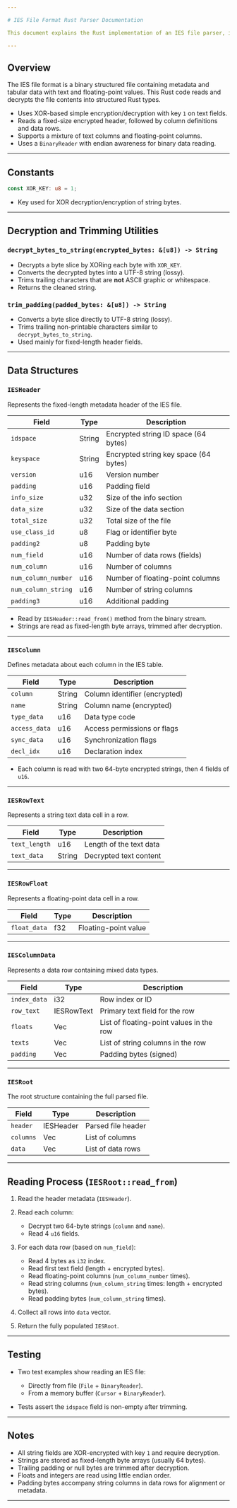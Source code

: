```yaml
---

# IES File Format Rust Parser Documentation

This document explains the Rust implementation of an IES file parser, including data structures, decryption logic, and parsing flow.

---
```


## Overview

The IES file format is a binary structured file containing metadata and tabular data with text and floating-point values. This Rust code reads and decrypts the file contents into structured Rust types.

* Uses XOR-based simple encryption/decryption with key `1` on text fields.
* Reads a fixed-size encrypted header, followed by column definitions and data rows.
* Supports a mixture of text columns and floating-point columns.
* Uses a `BinaryReader` with endian awareness for binary data reading.

---

## Constants

```rust
const XOR_KEY: u8 = 1;
```

* Key used for XOR decryption/encryption of string bytes.

---

## Decryption and Trimming Utilities

### `decrypt_bytes_to_string(encrypted_bytes: &[u8]) -> String`

* Decrypts a byte slice by XORing each byte with `XOR_KEY`.
* Converts the decrypted bytes into a UTF-8 string (lossy).
* Trims trailing characters that are **not** ASCII graphic or whitespace.
* Returns the cleaned string.

### `trim_padding(padded_bytes: &[u8]) -> String`

* Converts a byte slice directly to UTF-8 string (lossy).
* Trims trailing non-printable characters similar to `decrypt_bytes_to_string`.
* Used mainly for fixed-length header fields.

---

## Data Structures

### `IESHeader`

Represents the fixed-length metadata header of the IES file.

| Field               | Type   | Description                           |
| ------------------- | ------ | ------------------------------------- |
| `idspace`           | String | Encrypted string ID space (64 bytes)  |
| `keyspace`          | String | Encrypted string key space (64 bytes) |
| `version`           | u16    | Version number                        |
| `padding`           | u16    | Padding field                         |
| `info_size`         | u32    | Size of the info section              |
| `data_size`         | u32    | Size of the data section              |
| `total_size`        | u32    | Total size of the file                |
| `use_class_id`      | u8     | Flag or identifier byte               |
| `padding2`          | u8     | Padding byte                          |
| `num_field`         | u16    | Number of data rows (fields)          |
| `num_column`        | u16    | Number of columns                     |
| `num_column_number` | u16    | Number of floating-point columns      |
| `num_column_string` | u16    | Number of string columns              |
| `padding3`          | u16    | Additional padding                    |

* Read by `IESHeader::read_from()` method from the binary stream.
* Strings are read as fixed-length byte arrays, trimmed after decryption.

---

### `IESColumn`

Defines metadata about each column in the IES table.

| Field         | Type   | Description                   |
| ------------- | ------ | ----------------------------- |
| `column`      | String | Column identifier (encrypted) |
| `name`        | String | Column name (encrypted)       |
| `type_data`   | u16    | Data type code                |
| `access_data` | u16    | Access permissions or flags   |
| `sync_data`   | u16    | Synchronization flags         |
| `decl_idx`    | u16    | Declaration index             |

* Each column is read with two 64-byte encrypted strings, then 4 fields of `u16`.

---

### `IESRowText`

Represents a string text data cell in a row.

| Field         | Type   | Description             |
| ------------- | ------ | ----------------------- |
| `text_length` | u16    | Length of the text data |
| `text_data`   | String | Decrypted text content  |

---

### `IESRowFloat`

Represents a floating-point data cell in a row.

| Field        | Type | Description          |
| ------------ | ---- | -------------------- |
| `float_data` | f32  | Floating-point value |

---

### `IESColumnData`

Represents a data row containing mixed data types.

| Field        | Type             | Description                              |
| ------------ | ---------------- | ---------------------------------------- |
| `index_data` | i32              | Row index or ID                          |
| `row_text`   | IESRowText       | Primary text field for the row           |
| `floats`     | Vec<IESRowFloat> | List of floating-point values in the row |
| `texts`      | Vec<IESRowText>  | List of string columns in the row        |
| `padding`    | Vec<i8>          | Padding bytes (signed)                   |

---

### `IESRoot`

The root structure containing the full parsed file.

| Field     | Type               | Description        |
| --------- | ------------------ | ------------------ |
| `header`  | IESHeader          | Parsed file header |
| `columns` | Vec<IESColumn>     | List of columns    |
| `data`    | Vec<IESColumnData> | List of data rows  |

---

## Reading Process (`IESRoot::read_from`)

1. Read the header metadata (`IESHeader`).
2. Read each column:

   * Decrypt two 64-byte strings (`column` and `name`).
   * Read 4 `u16` fields.
3. For each data row (based on `num_field`):

   * Read 4 bytes as `i32` index.
   * Read first text field (length + encrypted bytes).
   * Read floating-point columns (`num_column_number` times).
   * Read string columns (`num_column_string` times: length + encrypted bytes).
   * Read padding bytes (`num_column_string` times).
4. Collect all rows into `data` vector.
5. Return the fully populated `IESRoot`.

---

## Testing

* Two test examples show reading an IES file:

  * Directly from file (`File` + `BinaryReader`).
  * From a memory buffer (`Cursor` + `BinaryReader`).
* Tests assert the `idspace` field is non-empty after trimming.

---

## Notes

* All string fields are XOR-encrypted with key `1` and require decryption.
* Strings are stored as fixed-length byte arrays (usually 64 bytes).
* Trailing padding or null bytes are trimmed after decryption.
* Floats and integers are read using little endian order.
* Padding bytes accompany string columns in data rows for alignment or metadata.

---